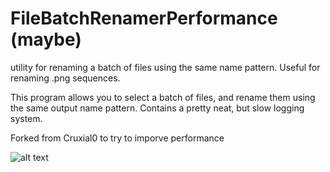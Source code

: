 # FileBatchRenamerPerformance (maybe)
utility for renaming a batch of files using the same name pattern. Useful for renaming .png sequences.

This program allows you to select a batch of files, and rename them using the same output name pattern. Contains a pretty neat, but slow logging system.

Forked from Cruxial0 to try to imporve performance

![alt text](https://i.imgur.com/b6OOtGy.png)
